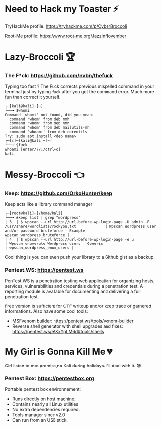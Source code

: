# Need to Hack my Toaster :zap:

TryHackMe profile: https://tryhackme.com/p/CyberBroccoli

Root-Me profile: https://www.root-me.org/JazzInNovember


# Lazy-Broccoli :trophy:

### The F*ck: https://github.com/nvbn/thefuck

Typing too fast ? The Fuck corrects previous mispelled command in your terminal just by typing `fuck` after you got the command error. Much more fun than correct it yourself.

```shell
┌─[kali@kali]─[~]
└──╼ $whomi
Command 'whomi' not found, did you mean:
  command 'whom' from deb mmh
  command 'whom' from deb nmh
  command 'whom' from deb mailutils-mh
  command 'whoami' from deb coreutils
Try: sudo apt install <deb name>
┌─[✗]─[kali@kali]─[~]
└──╼ $fuck
whoami [enter/↑/↓/ctrl+c]
kali
```

# Messy-Broccoli :point_left: 
### Keep: https://github.com/OrkoHunter/keep
Keep acts like a library command manager

```shell
┌─[root@kali]─[/home/kali]
└──╼ #keep list | grep "wordpress"
| 3  | $ wpscan --url http://url-before-wp-login-page -U admin -P /usr/share/wordlists/rockyou.txt             | Wpscan Wordpress user and/or password bruteforce - Example              | wpscan_wordpress_bruteforce |
| 4  | $ wpscan --url http://url-before-wp-login-page -e u                                                     | Wpscan enumerate Wordpress users - Generic                              | wpscan_wordpress_enum_users |
```
Cool thing is you can even push your library to a Github gist as a backup.

### Pentest.WS: https://pentest.ws
PenTest.WS is a penetration testing web application for organizing hosts, services, vulnerabilities and credentials during a penetration test. A reporting module is available for documenting and delivering a full penetration test.

Free version is sufficient for CTF writeup and/or keep trace of gathered informations.
Also have some cool tools: 
- MSFvenom builder: https://pentest.ws/tools/venom-builder 
- Reverse shell generator with shell upgrades and fixes: https://pentest.ws/e/XxYpLM6d#tools/shells

# My Girl is Gonna Kill Me :broken_heart:
Girl listen to me: promise,no Kali during holidays. I'll deal with it. :smiling_imp:
### Pentest Box: https://pentestbox.org
Portable pentest box environnement: 
- Runs directly on host machine. 
- Contains nearly all Linux utilities
- No extra dependencies required.
- Tools manager since v2.0
- Can run from an USB stick.
